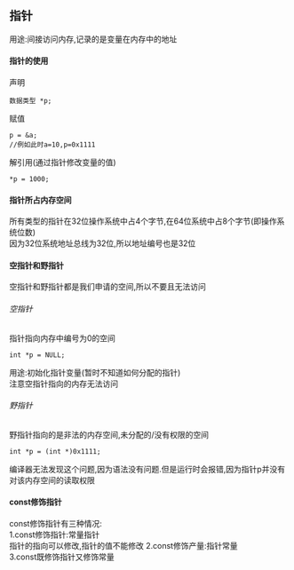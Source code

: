 ## 指针
用途:间接访问内存,记录的是变量在内存中的地址
#### 指针的使用
声明
```
数据类型 *p;
```
赋值
```
p = &a;
//例如此时a=10,p=0x1111
```
解引用(通过指针修改变量的值)
```
*p = 1000;
```
#### 指针所占内存空间
所有类型的指针在32位操作系统中占4个字节,在64位系统中占8个字节(即操作系统位数)<br>
因为32位系统地址总线为32位,所以地址编号也是32位
#### 空指针和野指针
空指针和野指针都是我们申请的空间,所以不要且无法访问
###### 空指针
指针指向内存中编号为0的空间<br>
```
int *p = NULL;
```
用途:初始化指针变量(暂时不知道如何分配的指针)<br>
注意空指针指向的内存无法访问
###### 野指针
野指针指向的是非法的内存空间,未分配的/没有权限的空间<br>
```
int *p = (int *)0x1111;
```
编译器无法发现这个问题,因为语法没有问题.但是运行时会报错,因为指针p并没有对该内存空间的读取权限
#### const修饰指针
const修饰指针有三种情况:<br>
1.const修饰指针:常量指针<br>
指针的指向可以修改,指针的值不能修改
2.const修饰产量:指针常量<br>
3.const既修饰指针又修饰常量
